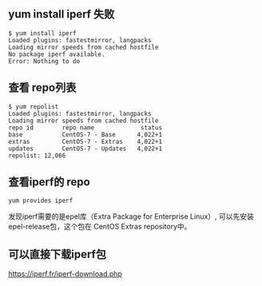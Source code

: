 ## yum install iperf 失败
```
$ yum install iperf
Loaded plugins: fastestmirror, langpacks
Loading mirror speeds from cached hostfile
No package iperf available.
Error: Nothing to do
```

## 查看 repo列表

```
$ yum repolist
Loaded plugins: fastestmirror, langpacks
Loading mirror speeds from cached hostfile
repo id        repo name             status
base           CentOS-7 - Base      4,022+1
extras         CentOS-7 - Extras    4,022+1
updates        CentOS-7 - Updates   4,022+1
repolist: 12,066
```

## 查看iperf的 repo
```
yum provides iperf
```
发现iperf需要的是epel库（Extra Package for Enterprise Linux）, 可以先安装epel-release包，这个包在 CentOS Extras repository中。

## 可以直接下载iperf包

https://iperf.fr/iperf-download.php
